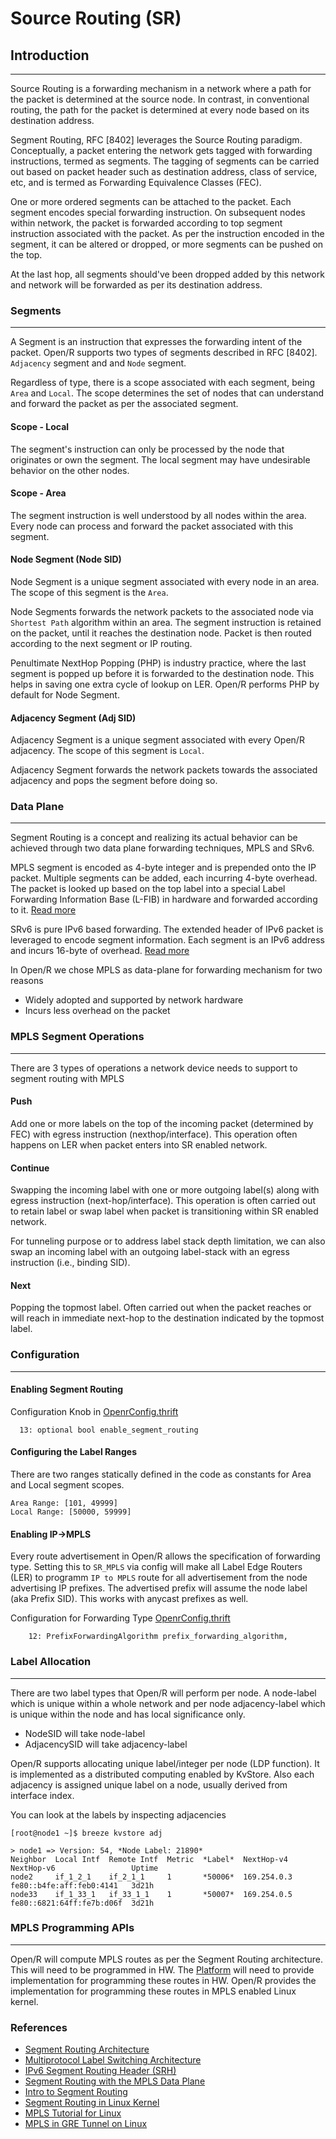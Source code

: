 # Source Routing (SR)

## Introduction

---

Source Routing is a forwarding mechanism in a network where a path for the packet
is determined at the source node. In contrast, in conventional routing, the
path for the packet is determined at every node based on its destination address.

Segment Routing, RFC [8402] leverages the Source Routing paradigm. Conceptually, a
packet entering the network gets tagged with forwarding instructions, termed as
segments. The tagging of segments can be carried out based on packet header such
as destination address, class of service, etc, and is termed as Forwarding
Equivalence Classes (FEC).

One or more ordered segments can be attached to the packet. Each segment encodes
special forwarding instruction. On subsequent nodes within network, the packet
is forwarded according to top segment instruction associated with the packet. As
per the instruction encoded in the segment, it can be altered or dropped, or
more segments can be pushed on the top.

At the last hop, all segments should've been dropped added by this network and
network will be forwarded as per its destination address.

### Segments

---

A Segment is an instruction that expresses the forwarding intent of the packet.
Open/R supports two types of segments described in RFC [8402]. `Adjacency`
segment and and `Node` segment.

Regardless of type, there is a scope associated with each segment, being `Area`
and `Local`. The scope determines the set of nodes that can understand and forward
the packet as per the associated segment.

#### Scope - Local

The segment's instruction can only be processed by the node that originates or
own the segment. The local segment may have undesirable behavior on the other
nodes.

#### Scope - Area

The segment instruction is well understood by all nodes within the area. Every
node can process and forward the packet associated with this segment.

#### Node Segment (Node SID)

Node Segment is a unique segment associated with every node in an area. The scope
of this segment is the `Area`.

Node Segments forwards the network packets to the associated node via
`Shortest Path` algorithm within an area. The segment instruction is retained
on the packet, until it reaches the destination node. Packet is then routed
according to the next segment or IP routing.

Penultimate NextHop Popping (PHP) is industry practice, where the last segment
is popped up before it is forwarded to the destination node. This helps in
saving one extra cycle of lookup on LER. Open/R performs PHP by default for Node
Segment.

#### Adjacency Segment (Adj SID)

Adjacency Segment is a unique segment associated with every Open/R adjacency.
The scope of this segment is `Local`.

Adjacency Segment forwards the network packets towards the associated adjacency
and pops the segment before doing so.

### Data Plane

---

Segment Routing is a concept and realizing its actual behavior can be achieved
through two data plane forwarding techniques, MPLS and SRv6.

MPLS segment is encoded as 4-byte integer and is prepended onto the IP packet.
Multiple segments can be added, each incurring 4-byte overhead. The packet is
looked up based on the top label into a special Label Forwarding Information
Base (L-FIB) in hardware and forwarded according to it. [Read more](https://tools.ietf.org/html/rfc3031)

SRv6 is pure IPv6 based forwarding. The extended header of IPv6 packet is
leveraged to encode segment information. Each segment is an IPv6 address and
incurs 16-byte of overhead. [Read more](https://tools.ietf.org/html/rfc8754)

In Open/R we chose MPLS as data-plane for forwarding mechanism for two reasons

- Widely adopted and supported by network hardware
- Incurs less overhead on the packet

### MPLS Segment Operations

---

There are 3 types of operations a network device needs to support to segment
routing with MPLS

#### Push

Add one or more labels on the top of the incoming packet (determined by FEC)
with egress instruction (nexthop/interface). This operation often happens on LER
when packet enters into SR enabled network.

#### Continue

Swapping the incoming label with one or more outgoing label(s) along with egress
instruction (next-hop/interface). This operation is often carried out to retain
label or swap label when packet is transitioning within SR enabled network.

For tunneling purpose or to address label stack depth limitation, we can also
swap an incoming label with an outgoing label-stack with an egress instruction
(i.e., binding SID).

#### Next

Popping the topmost label. Often carried out when the packet reaches or will
reach in immediate next-hop to the destination indicated by the topmost label.

### Configuration

---

#### Enabling Segment Routing

Configuration Knob in [OpenrConfig.thrift](https://github.com/facebook/openr/blob/master/openr/if/OpenrConfig.thrift)

```thrift
  13: optional bool enable_segment_routing
```

#### Configuring the Label Ranges

There are two ranges statically defined in the code as constants for Area and
Local segment scopes.

```console
Area Range: [101, 49999]
Local Range: [50000, 59999]
```

#### Enabling IP->MPLS

Every route advertisement in Open/R allows the specification of forwarding
type. Setting this to `SR_MPLS` via config will make all Label Edge Routers (LER)
to programm `IP to MPLS` route for all advertisement from the node advertising
IP prefixes. The advertised prefix will assume the node label (aka Prefix SID).
This works with anycast prefixes as well.

Configuration for Forwarding Type [OpenrConfig.thrift](https://github.com/facebook/openr/blob/master/openr/if/OpenrConfig.thrift)

```thrift
    12: PrefixForwardingAlgorithm prefix_forwarding_algorithm,
```

### Label Allocation

---

There are two label types that Open/R will perform per node. A node-label which
is unique within a whole network and per node adjacency-label which is unique
within the node and has local significance only.

- NodeSID will take node-label
- AdjacencySID will take adjacency-label

Open/R supports allocating unique label/integer per node (LDP function). It is
implemented as a distributed computing enabled by KvStore. Also each adjacency
is assigned unique label on a node, usually derived from interface index.

You can look at the labels by inspecting adjacencies

```console
[root@node1 ~]$ breeze kvstore adj

> node1 => Version: 54, *Node Label: 21890*
Neighbor  Local Intf  Remote Intf  Metric  *Label*  NextHop-v4   NextHop-v6                 Uptime
node2     if_1_2_1    if_2_1_1     1       *50006*  169.254.0.3  fe80::b4fe:aff:feb0:4141   3d21h
node33    if_1_33_1   if_33_1_1    1       *50007*  169.254.0.5  fe80::6821:64ff:fe7b:d06f  3d21h
```

### MPLS Programming APIs

---

Open/R will compute MPLS routes as per the Segment Routing architecture. This
will need to be programmed in HW. The [Platform](../Protocol_Guide/Platform.md) will need to provide
implementation for programming these routes in HW. Open/R provides the
implementation for programming these routes in MPLS enabled Linux kernel.

### References

- [Segment Routing Architecture](https://tools.ietf.org/html/rfc8402)
- [Multiprotocol Label Switching Architecture](https://tools.ietf.org/html/rfc3031)
- [IPv6 Segment Routing Header (SRH)](https://tools.ietf.org/html/rfc8754)
- [Segment Routing with the MPLS Data Plane](https://tools.ietf.org/html/rfc8660)
- [Intro to Segment Routing](https://www.cisco.com/c/en/us/td/docs/ios-xml/ios/seg_routing/configuration/xe-3s/segrt-xe-3s-book/intro-seg-routing.pdf)
- [Segment Routing in Linux Kernel](http://www.segment-routing.net/open-software/linux/)
- [MPLS Tutorial for Linux](https://netdevconf.info/1.1/proceedings/slides/prabhu-mpls-tutorial.pdf)
- [MPLS in GRE Tunnel on Linux](https://jsteward.moe/mpls-in-gre-tunnel-linux.html)
